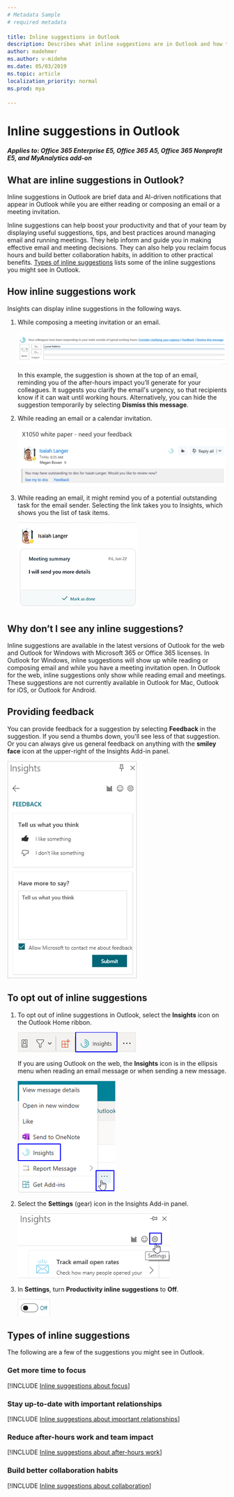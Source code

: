 ```yaml
---
# Metadata Sample
# required metadata

title: Inline suggestions in Outlook
description: Describes what inline suggestions are in Outlook and how they work
author: madehmer
ms.author: v-midehm
ms.date: 05/03/2019
ms.topic: article
localization_priority: normal 
ms.prod: mya

---
```


# Inline suggestions in Outlook

**_Applies to: Office 365 Enterprise E5, Office 365 A5, Office 365 Nonprofit E5, and MyAnalytics add-on_**

## What are inline suggestions in Outlook?

Inline suggestions in Outlook are brief data and AI-driven notifications that appear in Outlook while you are either reading or composing an email or a meeting invitation.  

Inline suggestions can help boost your productivity and that of your team by displaying useful suggestions, tips, and best practices around managing email and running meetings. They help inform and guide you in making effective email and meeting decisions. They can also help you reclaim focus hours and build better collaboration habits, in addition to other practical benefits. [Types of inline suggestions](#types-of-inline-suggestions) lists some of the inline suggestions you might see in Outlook.

## How inline suggestions work

Insights can display inline suggestions in the following ways.

1. While composing a meeting invitation or an email.

   ![inline suggestions meeting image 01](../../Images/mya/use/nudges-meeting-01.png)

   In this example, the suggestion is shown at the top of an email, reminding you of the after-hours impact you’ll generate for your colleagues. It suggests you clarify the email's urgency, so that recipients know if it can wait until working hours. Alternatively, you can hide the suggestion temporarily by selecting **Dismiss this message**.

2. While reading an email or a calendar invitation.

   ![inline suggestions email image 02](../../Images/mya/use/nudges-email-02.png)

3. While reading an email, it might remind you of a potential outstanding task for the email sender. Selecting the link takes you to Insights, which shows you the list of task items.

   ![inline suggestions meeting image 03](../../Images/mya/use/nudges-meeting-summary_03.png)

## Why don’t I see any inline suggestions?

Inline suggestions are available in the latest versions of Outlook for the web and Outlook for Windows with Microsoft 365 or Office 365 licenses. In Outlook for Windows, inline suggestions will show up while reading or composing email and while you have a meeting invitation open. In Outlook for the web, inline suggestions only show while reading email and meetings. These suggestions are not currently available in Outlook for Mac, Outlook for iOS, or Outlook for Android.

## Providing feedback

You can provide feedback for a suggestion by selecting **Feedback** in the suggestion. If you send a thumbs down, you'll see less of that suggestion. Or you can always give us general feedback on anything with the **smiley face** icon at the upper-right of the Insights Add-in panel.

   ![inline suggestions feedback](../../Images/mya/use/insights-feedback.png)

## To opt out of inline suggestions

1. To opt out of inline suggestions in Outlook, select the **Insights** icon on the Outlook Home ribbon.

      ![Insights icon in Outlook](../../Images/mya/use/insights-icon.png)

      If you are using Outlook on the web, the **Insights** icon is in the ellipsis menu when reading an email message or when sending a new message.

     ![insights icon in Outlook on the web](../../Images/mya/use/owa-insights.png)

2. Select the **Settings** (gear) icon in the Insights Add-in panel.

   ![Insights settings](../../Images/mya/use/insights-settings.png)

3. In **Settings**, turn **Productivity inline suggestions** to **Off**.

      ![Turn productivity inline suggestions off](../../Images/mya/use/insights-off.png)

## Types of inline suggestions

The following are a few of the suggestions you might see in Outlook.

### Get more time to focus

[!INCLUDE [Inline suggestions about focus](../../includes/inline-suggest-table-focus.md)]

### Stay up-to-date with important relationships

[!INCLUDE [Inline suggestions about important relationships](../../includes/inline-suggest-table-important.md)]

### Reduce after-hours work and team impact

[!INCLUDE [Inline suggestions about after-hours work](../../includes/inline-suggest-table-after-hours.md)]

### Build better collaboration habits

[!INCLUDE [Inline suggestions about collaboration](../../includes/inline-suggest-table-collab.md)]
